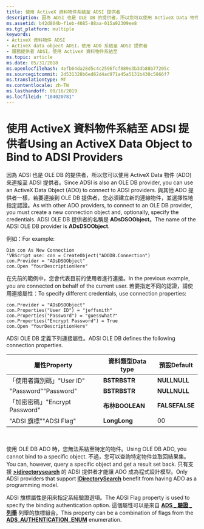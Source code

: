 ```yaml
---
title: 使用 ActiveX 資料物件系結至 ADSI 提供者
description: 因為 ADSI 也是 OLE DB 的提供者，所以您可以使用 ActiveX Data 物件 (ADO) 來連接至 ADSI 提供者。
ms.assetid: b42d804b-f1eb-4085-88aa-015a92309ee8
ms.tgt_platform: multiple
keywords:
- ActiveX 資料物件 ADSI
- ActiveX data object ADSI，使用 ADO 系結至 ADSI 提供者
- 服務提供者 ADSI，使用 ActiveX 資料物件系結至
ms.topic: article
ms.date: 05/31/2018
ms.openlocfilehash: 4efb64da28d5c4c2596fcf889e3b3db88b77205c
ms.sourcegitcommit: 2d531328b6ed82d4ad971a45a5131b430c5866f7
ms.translationtype: MT
ms.contentlocale: zh-TW
ms.lasthandoff: 09/16/2019
ms.locfileid: "104020781"
---
```

# <a name="using-an-activex-data-object-to-bind-to-adsi-providers"></a><span data-ttu-id="7d79f-106">使用 ActiveX 資料物件系結至 ADSI 提供者</span><span class="sxs-lookup"><span data-stu-id="7d79f-106">Using an ActiveX Data Object to Bind to ADSI Providers</span></span>

<span data-ttu-id="7d79f-107">因為 ADSI 也是 OLE DB 的提供者，所以您可以使用 ActiveX Data 物件 (ADO) 來連接至 ADSI 提供者。</span><span class="sxs-lookup"><span data-stu-id="7d79f-107">Since ADSI is also an OLE DB provider, you can use an ActiveX Data Object (ADO) to connect to ADSI providers.</span></span> <span data-ttu-id="7d79f-108">與其他 ADO 提供者一樣，若要連接到 OLE DB 提供者，您必須建立新的連線物件，並選擇性地指定認證。</span><span class="sxs-lookup"><span data-stu-id="7d79f-108">As with other ADO providers, to connect to an OLE DB provider, you must create a new connection object and, optionally, specify the credentials.</span></span> <span data-ttu-id="7d79f-109">ADSI OLE DB 提供者的名稱是 **ADsDSOObject**。</span><span class="sxs-lookup"><span data-stu-id="7d79f-109">The name of the ADSI OLE DB provider is **ADsDSOObject**.</span></span>

<span data-ttu-id="7d79f-110">例如：</span><span class="sxs-lookup"><span data-stu-id="7d79f-110">For example:</span></span>


```VB
Dim con As New Connection 
'VBScript use: con = CreateObject("ADODB.Connection")
con.Provider = "ADsDSOObject"
con.Open "YourDescriptionHere"
```



<span data-ttu-id="7d79f-111">在先前的範例中，您會代表目前的使用者進行連接。</span><span class="sxs-lookup"><span data-stu-id="7d79f-111">In the previous example, you are connected on behalf of the current user.</span></span> <span data-ttu-id="7d79f-112">若要指定不同的認證，請使用連接屬性：</span><span class="sxs-lookup"><span data-stu-id="7d79f-112">To specify different credentials, use connection properties:</span></span>


```VB
con.Provider = "ADsDSOObject"
con.Properties("User ID") = "jeffsmith"
con.Properties("Password") = "guesswhat?"
con.Properties("Encrypt Password") = True
con.Open "YourDescriptionHere"
```



<span data-ttu-id="7d79f-113">ADSI OLE DB 定義下列連接屬性。</span><span class="sxs-lookup"><span data-stu-id="7d79f-113">ADSI OLE DB defines the following connection properties.</span></span>



| <span data-ttu-id="7d79f-114">屬性</span><span class="sxs-lookup"><span data-stu-id="7d79f-114">Property</span></span>           | <span data-ttu-id="7d79f-115">資料類型</span><span class="sxs-lookup"><span data-stu-id="7d79f-115">Data type</span></span>   | <span data-ttu-id="7d79f-116">預設</span><span class="sxs-lookup"><span data-stu-id="7d79f-116">Default</span></span>   |
|--------------------|-------------|-----------|
| <span data-ttu-id="7d79f-117">「使用者識別碼」</span><span class="sxs-lookup"><span data-stu-id="7d79f-117">"User ID"</span></span>          | <span data-ttu-id="7d79f-118">**BSTR**</span><span class="sxs-lookup"><span data-stu-id="7d79f-118">**BSTR**</span></span>    | <span data-ttu-id="7d79f-119">**NULL**</span><span class="sxs-lookup"><span data-stu-id="7d79f-119">**NULL**</span></span>  |
| <span data-ttu-id="7d79f-120">"Password"</span><span class="sxs-lookup"><span data-stu-id="7d79f-120">"Password"</span></span>         | <span data-ttu-id="7d79f-121">**BSTR**</span><span class="sxs-lookup"><span data-stu-id="7d79f-121">**BSTR**</span></span>    | <span data-ttu-id="7d79f-122">**NULL**</span><span class="sxs-lookup"><span data-stu-id="7d79f-122">**NULL**</span></span>  |
| <span data-ttu-id="7d79f-123">「加密密碼」</span><span class="sxs-lookup"><span data-stu-id="7d79f-123">"Encrypt Password"</span></span> | <span data-ttu-id="7d79f-124">**布林**</span><span class="sxs-lookup"><span data-stu-id="7d79f-124">**BOOLEAN**</span></span> | <span data-ttu-id="7d79f-125">**FALSE**</span><span class="sxs-lookup"><span data-stu-id="7d79f-125">**FALSE**</span></span> |
| <span data-ttu-id="7d79f-126">"ADSI 旗標"</span><span class="sxs-lookup"><span data-stu-id="7d79f-126">"ADSI Flag"</span></span>        | <span data-ttu-id="7d79f-127">**Long**</span><span class="sxs-lookup"><span data-stu-id="7d79f-127">**Long**</span></span>    | <span data-ttu-id="7d79f-128">0</span><span class="sxs-lookup"><span data-stu-id="7d79f-128">0</span></span>         |



 

<span data-ttu-id="7d79f-129">使用 OLE DB ADO 時，您無法系結至特定的物件。</span><span class="sxs-lookup"><span data-stu-id="7d79f-129">Using OLE DB ADO, you cannot bind to a specific object.</span></span> <span data-ttu-id="7d79f-130">不過，您可以查詢特定物件並取回結果集。</span><span class="sxs-lookup"><span data-stu-id="7d79f-130">You can, however, query a specific object and get a result set back.</span></span> <span data-ttu-id="7d79f-131">只有支援 [**>idirectorysearch**](/windows/desktop/api/Iads/nn-iads-idirectorysearch) 的 ADSI 提供者才能讓 ADO 成為程式設計模型。</span><span class="sxs-lookup"><span data-stu-id="7d79f-131">Only ADSI providers that support [**IDirectorySearch**](/windows/desktop/api/Iads/nn-iads-idirectorysearch) benefit from having ADO as a programming model.</span></span>

<span data-ttu-id="7d79f-132">ADSI 旗標屬性是用來指定系結驗證選項。</span><span class="sxs-lookup"><span data-stu-id="7d79f-132">The ADSI Flag property is used to specify the binding authentication option.</span></span> <span data-ttu-id="7d79f-133">這個屬性可以是來自 [**ADS \_ 驗證 \_ 列舉**](/windows/win32/api/iads/ne-iads-ads_authentication_enum) 列舉的旗標組合。</span><span class="sxs-lookup"><span data-stu-id="7d79f-133">This property can be a combination of flags from the [**ADS\_AUTHENTICATION\_ENUM**](/windows/win32/api/iads/ne-iads-ads_authentication_enum) enumeration.</span></span>

 

 




